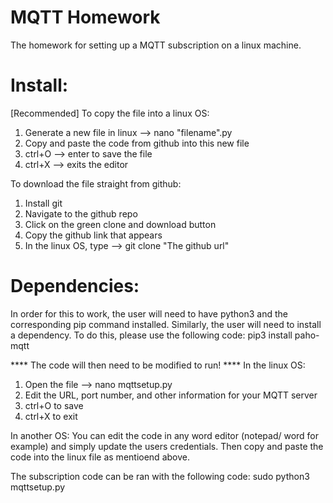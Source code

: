 # MQTT Homework 
The homework for setting up a MQTT subscription on a linux machine.


# Install:
[Recommended]
To copy the file into a linux OS:
  1) Generate a new file in linux --> nano "filename".py
  2) Copy and paste the code from github into this new file
  3) ctrl+O --> enter to save the file
  4) ctrl+X --> exits the editor
  
To download the file straight from github: 
  1) Install git
  2) Navigate to the github repo 
  3) Click on the green clone and download button
  4) Copy the github link that appears
  5) In the linux OS, type --> git clone "The github url"

# Dependencies:
In order for this to work, the user will need to have python3 and the corresponding pip command installed.
Similarly, the user will need to install a dependency. 
To do this, please use the following code: 
  pip3 install paho-mqtt
  
**** The code will then need to be modified to run! ****
In the linux OS: 
  1) Open the file --> nano mqttsetup.py
  2) Edit the URL, port number, and other information for your MQTT server
  3) ctrl+O to save
  4) ctrl+X to exit 

In another OS: 
  You can edit the code in any word editor (notepad/ word for example) and simply update the users credentials.
  Then copy and paste the code into the linux file as mentioend above.

The subscription code can be ran with the following code: 
  sudo python3 mqttsetup.py 
  
